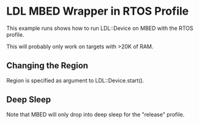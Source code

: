 LDL MBED Wrapper in RTOS Profile
================================

This example runs shows how to run LDL::Device on MBED with the RTOS
profile.

This will probably only work on targets with >20K of RAM.

## Changing the Region

Region is specified as argument to LDL::Device.start().

## Deep Sleep

Note that MBED will only drop into deep sleep for the "release" profile.



